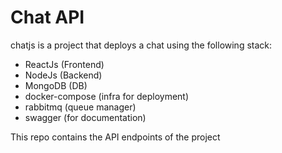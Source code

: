 # Chat API

chatjs is a project that deploys a chat using the following stack:
- ReactJs (Frontend)
- NodeJs (Backend)
- MongoDB (DB)
- docker-compose (infra for deployment)
- rabbitmq (queue manager)
- swagger (for documentation)

This repo contains the API endpoints of the project
